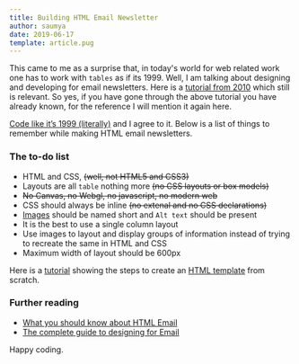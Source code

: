 ```yaml
---
title: Building HTML Email Newsletter
author: saumya
date: 2019-06-17
template: article.pug
---
```


This came to me as a surprise that, in today's world for web related work one has to work with `tables` as if its 1999. Well, I am talking about designing and developing for email newsletters. Here is a [tutorial from 2010][1] which still is relevant. So yes, if you have gone through the above tutorial you have already known, for the reference I will mention it again here. 

<span class="more">

[Code like it’s 1999 (literally)][1] and I agree to it. Below is a list of things to remember while making HTML email newsletters.

### The to-do list

 - HTML and CSS, ~~(well, not HTML5 and CSS3)~~
 - Layouts are all `table` nothing more ~~(no CSS layouts or box models)~~
 - ~~No Canvas, no Webgl, no javascript, no modern web~~
 - CSS should always be inline ~~(no extenal and no CSS declarations)~~   
 - [Images][6] should be named short and `Alt text` should be present
 - It is the best to use a single column layout
 - Use images to layout and display groups of information instead of trying to recreate the same in HTML and CSS
 - Maximum width of layout should be 600px

Here is a [tutorial][2] showing the steps to create an [HTML template][2] from scratch. 

### Further reading
 - [What you should know about HTML Email][3]
 - [The complete guide to designing for Email][4]



    
Happy coding.




[details]: long_story.html

[1]: https://www.smashingmagazine.com/2010/01/design-and-build-an-email-newsletter-without-losing-your-mind/
[2]: https://webdesign.tutsplus.com/articles/build-an-html-email-template-from-scratch--webdesign-12770

[3]: https://webdesign.tutsplus.com/tutorials/what-you-should-know-about-html-email--webdesign-12908
[4]: https://webdesign.tutsplus.com/articles/the-complete-guide-to-designing-for-email--webdesign-12941

[5]: https://html.com/attributes/img-alt/
[6]: https://developer.mozilla.org/en-US/docs/Web/HTML/Element/Img



[ref1]: https://myshittycode.com/2018/03/14/slim-class-x-not-found/


